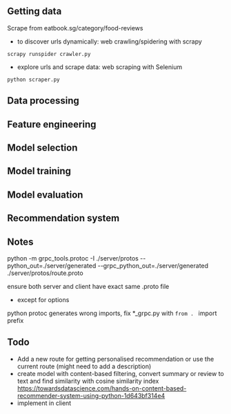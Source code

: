 ## Getting data
Scrape from eatbook.sg/category/food-reviews
- to discover urls dynamically: web crawling/spidering with scrapy
```
scrapy runspider crawler.py
```
- explore urls and scrape data: web scraping with Selenium
```
python scraper.py
```

## Data processing



## Feature engineering


## Model selection

## Model training

## Model evaluation

## Recommendation system

## Notes
python -m grpc_tools.protoc -I ./server/protos --python_out=./server/generated --grpc_python_out=./server/generated ./server/protos/route.proto

ensure both server and client have exact same .proto file
- except for options

python protoc generates wrong imports, fix *_grpc.py with `from . ` import prefix

## Todo
- Add a new route for getting personalised recommendation or use the current route (might need to add a description)
- create model with content-based filtering, convert summary or review to text and find similarity with cosine similarity index
https://towardsdatascience.com/hands-on-content-based-recommender-system-using-python-1d643bf314e4
- implement in client